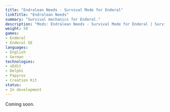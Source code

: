 ```yaml
---
title: "Endralean Needs - Survival Mode for Enderal"
linkTitle: "Endralean Needs"
summary: "Survival mechanics for Enderal."
description: "Mods: Endralean Needs - Survival Mode for Enderal | Survival mechanics for Enderal."
weight: 50
games:
- Enderal
- Enderal SE
languages:
- English
- German
technologies:
- xEdit
- Delphi
- Papyrus
- Creation Kit
status:
- In development
---
```


Coming soon.